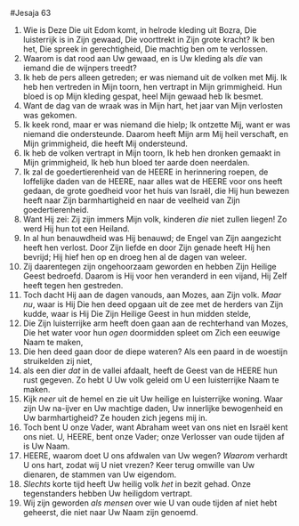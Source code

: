 #Jesaja 63
1. Wie is Deze Die uit Edom komt, in helrode kleding uit Bozra, Die luisterrijk is in Zijn gewaad, Die voorttrekt in Zijn grote kracht? Ik ben het, Die spreek in gerechtigheid, Die machtig ben om te verlossen. 
2. Waarom is dat rood aan Uw gewaad, en is Uw kleding als *die* van iemand die de wijnpers treedt? 
3. Ik heb de pers alleen getreden; er was niemand uit de volken met Mij. Ik heb hen vertreden in Mijn toorn, hen vertrapt in Mijn grimmigheid. Hun bloed is op Mijn kleding gespat, heel Mijn gewaad heb Ik besmet. 
4. Want de dag van de wraak was in Mijn hart, het jaar van Mijn verlosten was gekomen. 
5. Ik keek rond, maar er was niemand die hielp; Ik ontzette Mij, want er was niemand die ondersteunde. Daarom heeft Mijn arm Mij heil verschaft, en Mijn grimmigheid, die heeft Mij ondersteund. 
6. Ik heb de volken vertrapt in Mijn toorn, Ik heb hen dronken gemaakt in Mijn grimmigheid, Ik heb hun bloed ter aarde doen neerdalen.
7. Ik zal de goedertierenheid van de HEERE in herinnering roepen, de loffelijke daden van de HEERE, naar alles wat de HEERE voor ons heeft gedaan, de grote goedheid voor het huis van Israël, die Hij hun bewezen heeft naar Zijn barmhartigheid en naar de veelheid van Zijn goedertierenheid. 
8. Want Hij zei: Zij zijn immers Mijn volk, kinderen *die* niet zullen liegen! Zo werd Hij hun tot een Heiland. 
9. In al hun benauwdheid was Hij benauwd; de Engel van Zijn aangezicht heeft hen verlost. Door Zijn liefde en door Zijn genade heeft Híj hen bevrijd; Hij hief hen op en droeg hen al de dagen van weleer. 
10. Zíj daarentegen zijn ongehoorzaam geworden en hebben Zijn Heilige Geest bedroefd. Daarom is Hij voor hen veranderd in een vijand, Hij Zelf heeft tegen hen gestreden. 
11. Toch dacht Hij aan de dagen vanouds, aan Mozes, aan Zijn volk. *Maar nu*, waar is Hij Die hen deed opgaan uit de zee met de herders van Zijn kudde, waar is Hij Die Zijn Heilige Geest in hun midden stelde, 
12. Die Zijn luisterrijke arm heeft doen gaan aan de rechterhand van Mozes, Die het water voor hun *ogen* doormidden spleet om Zich een eeuwige Naam te maken, 
13. Die hen deed gaan door de diepe wateren? Als een paard in de woestijn struikelden zij niet, 
14. als een dier *dat* in de vallei afdaalt, heeft de Geest van de HEERE hun rust gegeven. Zo hebt U Uw volk geleid om U een luisterrijke Naam te maken. 
15. Kijk *neer* uit de hemel en zie uit Uw heilige en luisterrijke woning. Waar zijn Uw na-ijver en Uw machtige daden, Uw innerlijke bewogenheid en Uw barmhartigheid? Ze houden zich jegens mij in. 
16. Toch bent U onze Vader, want Abraham weet van ons niet en Israël kent ons niet. U, HEERE, bent onze Vader; onze Verlosser van oude tijden af is Uw Naam. 
17. HEERE, waarom doet U ons afdwalen van Uw wegen? *Waarom* verhardt U ons hart, zodat wij U niet vrezen? Keer terug omwille van Uw dienaren, de stammen van Uw eigendom. 
18. *Slechts* korte tijd heeft Uw heilig volk *het* in bezit gehad. Onze tegenstanders hebben Uw heiligdom vertrapt. 
19. Wij zijn geworden *als mensen* over wie U van oude tijden af niet hebt geheerst, die niet naar Uw Naam zijn genoemd.
